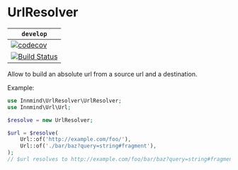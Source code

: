 # UrlResolver

| `develop` |
|-----------|
| [![codecov](https://codecov.io/gh/Innmind/url-resolver/branch/develop/graph/badge.svg)](https://codecov.io/gh/Innmind/url-resolver) |
| [![Build Status](https://github.com/Innmind/url-resolver/workflows/CI/badge.svg)](https://github.com/Innmind/url-resolver/actions?query=workflow%3ACI) |

Allow to build an absolute url from a source url and a destination.

Example:
```php
use Innmind\UrlResolver\UrlResolver;
use Innmind\Url\Url;

$resolve = new UrlResolver;

$url = $resolve(
    Url::of('http://example.com/foo/'),
    Url::of('./bar/baz?query=string#fragment'),
);
// $url resolves to http://example.com/foo/bar/baz?query=string#fragment
```
